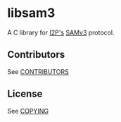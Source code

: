 # libsam3
A C library for [I2P's](https://geti2p.net/) [SAMv3](https://geti2p.net/en/docs/api/samv3) protocol.
## Contributors
See [CONTRIBUTORS](CONTRIBUTORS)
## License
See [COPYING](COPYING)

